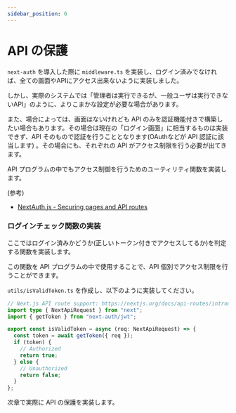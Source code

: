 ```yaml
---
sidebar_position: 6
---
```


# API の保護

`next-auth` を導入した際に `middleware.ts` を実装し、ログイン済みでなければ、全ての画面やAPIにアクセス出来ないように実装しました。

しかし、実際のシステムでは「管理者は実行できるが、一般ユーザは実行できないAPI」のように、よりこまかな設定が必要な場合があります。

また、場合によっては、画面はないけれども API のみを認証機能付きで構築したい場合もあります。その場合は現在の「ログイン画面」に相当するものは実装できず、API そのもので認証を行うこととなります(OAuthなどが API 認証に該当します) 。その場合にも、それぞれの API がアクセス制限を行う必要が出てきます。

API プログラムの中でもアクセス制御を行うためのユーティリティ関数を実装します。

(参考)
- [NextAuth.js - Securing pages and API routes](https://next-auth.js.org/tutorials/securing-pages-and-api-routes)

### ログインチェック関数の実装

ここではログイン済みかどうか(正しいトークン付きでアクセスしてるか)を判定する関数を実装します。

この関数を API プログラムの中で使用することで、API 個別でアクセス制限を行うことができます。

`utils/isValidToken.ts` を作成し、以下のように実装してください。

```ts title=utils/isValidToken.ts
// Next.js API route support: https://nextjs.org/docs/api-routes/introduction
import type { NextApiRequest } from "next";
import { getToken } from "next-auth/jwt";

export const isValidToken = async (req: NextApiRequest) => {
  const token = await getToken({ req });
  if (token) {
    // Authorized
    return true;
  } else {
    // Unauthorized
    return false;
  }
};
```

次章で実際に API の保護を実装します。
